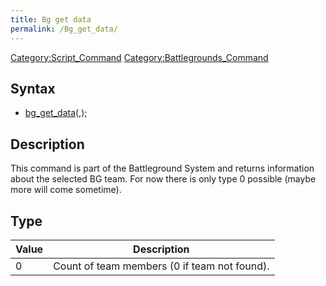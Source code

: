 ```yaml
---
title: Bg get data
permalink: /Bg_get_data/
---
```


[Category:Script_Command](/Category:Script_Command "wikilink") [Category:Battlegrounds_Command](/Category:Battlegrounds_Command "wikilink")

Syntax
------

-   [bg_get_data](/bg_get_data "wikilink")(<BG Team ID>,<type>);

Description
-----------

This command is part of the Battleground System and returns information about the selected BG team. For now there is only type 0 possible (maybe more will come sometime).

Type
----

| Value | Description                                  |
|-------|----------------------------------------------|
| 0     | Count of team members (0 if team not found). |

